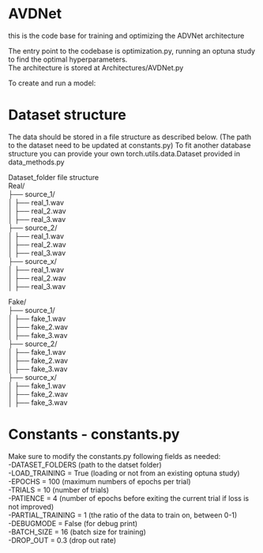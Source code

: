 # AVDNet

this is the code base for training and optimizing the ADVNet architecture

The entry point to the codebase is optimization.py, running an optuna study to find the optimal hyperparameters.  
The architecture is stored at Architectures/AVDNet.py  

To create and run a model:  


# Dataset structure

The data should be stored in a file structure as described below. (The path to the dataset need to be updated at constants.py)
To fit another database structure you can provide your own torch.utils.data.Dataset provided in data_methods.py  

Dataset_folder file structure  
Real/  
├── source_1/  
│   ├── real_1.wav  
│   ├── real_2.wav  
│   ├── real_3.wav  
├── source_2/  
│   ├── real_1.wav  
│   ├── real_2.wav  
│   ├── real_3.wav  
├── source_x/  
│   ├── real_1.wav  
│   ├── real_2.wav  
│   ├── real_3.wav  

Fake/  
├── source_1/  
│   ├── fake_1.wav  
│   ├── fake_2.wav  
│   ├── fake_3.wav  
├── source_2/  
│   ├── fake_1.wav  
│   ├── fake_2.wav  
│   ├── fake_3.wav  
├── source_x/  
│   ├── fake_1.wav  
│   ├── fake_2.wav  
│   ├── fake_3.wav  


# Constants - constants.py

Make sure to modify the constants.py following fields as needed:  
-DATASET_FOLDERS (path to the datset folder)  
-LOAD_TRAINING = True (loading or not from an existing optuna study)  
-EPOCHS = 100 (maximum numbers of epochs per trial)  
-TRIALS = 10 (number of trials)  
-PATIENCE = 4 (number of epochs before exiting the current trial if loss is not improved)  
-PARTIAL_TRAINING = 1 (the ratio of the data to train on, between 0-1)  
-DEBUGMODE = False (for debug print)  
-BATCH_SIZE = 16 (batch size for training)  
-DROP_OUT = 0.3 (drop out rate)  
